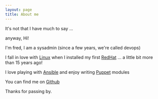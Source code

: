 ```yaml
---
layout: page
title: About me 
---
```



It's not that I have much to say ...

anyway, Hi!

I'm fred, I am a sysadmin (since a few years, we're called devops)

I fall in love with [Linux](http://kernel.org) when I installed my first [RedHat](http://redhat.com) ... a little bit more than 15 years ago!

I love playing with [Ansible](http://ansible.com) and enjoy writing [Puppet](htp://puppetlabs.com) modules

You can find me on [Github](http://github.com/00ps)

Thanks for passing by.
